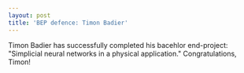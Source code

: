 ```yaml
---
layout: post
title: 'BEP defence: Timon Badier'
---
```


Timon Badier has successfully completed his bacehlor end-project: "Simplicial neural networks in a physical application." Congratulations, Timon!

